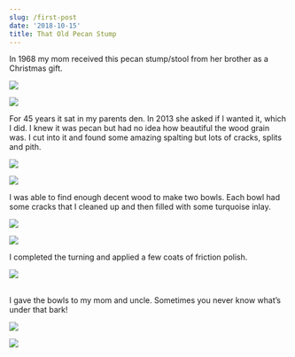 ```yaml
---
slug: /first-post
date: '2018-10-15'
title: That Old Pecan Stump
---
```

In 1968 my mom received this pecan stump/stool from her brother as a Christmas gift.

![](https://res.cloudinary.com/dy6lb8vna/image/upload/c_scale,w_734/v1/other/photo_12.jpg)

![](https://res.cloudinary.com/dy6lb8vna/image/upload/c_scale,w_649/v1/other/photo_13.jpg)

For 45 years it sat in my parents den. In 2013 she asked if I wanted it, which I did. I knew it was pecan but had no idea how beautiful the wood grain was. I cut into it and found some amazing spalting but lots of cracks, splits and pith. 

![](https://res.cloudinary.com/dy6lb8vna/image/upload/c_scale,w_677/v1/other/photo_14.jpg)

![](https://res.cloudinary.com/dy6lb8vna/image/upload/v1548468228/other/IMG_1251.jpg)

I was able to find enough decent wood to make two bowls.  Each bowl had some cracks that I cleaned up and then filled with some turquoise inlay.

![](https://res.cloudinary.com/dy6lb8vna/image/upload/c_scale,w_677/v1/other/IMG_1275.jpg)

![](https://res.cloudinary.com/dy6lb8vna/image/upload/c_scale,w_825/v1/other/IMG_1280.jpg)

I completed the turning and applied a few coats of friction polish.  

![](https://res.cloudinary.com/dy6lb8vna/image/upload/c_scale,w_960/v1/other/DSC_1002.jpg)

\
I gave the bowls to my mom and uncle.  Sometimes you never know what’s under that bark! 

![](https://res.cloudinary.com/dy6lb8vna/image/upload/c_scale,w_1087/v1/other/IMG_1302.jpg)

![](https://res.cloudinary.com/dy6lb8vna/image/upload/c_scale,w_883/v1/other/photo_3_1.jpg)
